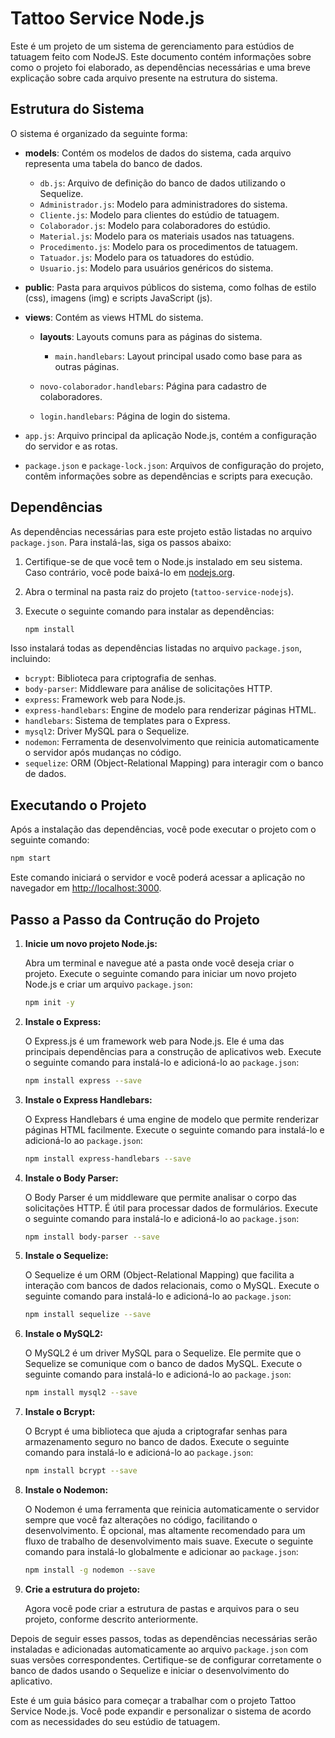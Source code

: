 # Tattoo Service Node.js

Este é um projeto de um sistema de gerenciamento para estúdios de tatuagem feito com NodeJS. Este documento contém informações sobre como o projeto foi elaborado, as dependências necessárias e uma breve explicação sobre cada arquivo presente na estrutura do sistema.

## Estrutura do Sistema

O sistema é organizado da seguinte forma:

- **models**: Contém os modelos de dados do sistema, cada arquivo representa uma tabela do banco de dados.

  - `db.js`: Arquivo de definição do banco de dados utilizando o Sequelize.
  - `Administrador.js`: Modelo para administradores do sistema.
  - `Cliente.js`: Modelo para clientes do estúdio de tatuagem.
  - `Colaborador.js`: Modelo para colaboradores do estúdio.
  - `Material.js`: Modelo para os materiais usados nas tatuagens.
  - `Procedimento.js`: Modelo para os procedimentos de tatuagem.
  - `Tatuador.js`: Modelo para os tatuadores do estúdio.
  - `Usuario.js`: Modelo para usuários genéricos do sistema.

- **public**: Pasta para arquivos públicos do sistema, como folhas de estilo (css), imagens (img) e scripts JavaScript (js).

- **views**: Contém as views HTML do sistema.

  - **layouts**: Layouts comuns para as páginas do sistema.
    - `main.handlebars`: Layout principal usado como base para as outras páginas.

  - `novo-colaborador.handlebars`: Página para cadastro de colaboradores.
  - `login.handlebars`: Página de login do sistema.

- `app.js`: Arquivo principal da aplicação Node.js, contém a configuração do servidor e as rotas.

- `package.json` e `package-lock.json`: Arquivos de configuração do projeto, contêm informações sobre as dependências e scripts para execução.

## Dependências

As dependências necessárias para este projeto estão listadas no arquivo `package.json`. Para instalá-las, siga os passos abaixo:

1. Certifique-se de que você tem o Node.js instalado em seu sistema. Caso contrário, você pode baixá-lo em [nodejs.org](https://nodejs.org/).

2. Abra o terminal na pasta raiz do projeto (`tattoo-service-nodejs`).

3. Execute o seguinte comando para instalar as dependências:

   ```bash
   npm install
   ```

Isso instalará todas as dependências listadas no arquivo `package.json`, incluindo:

- `bcrypt`: Biblioteca para criptografia de senhas.
- `body-parser`: Middleware para análise de solicitações HTTP.
- `express`: Framework web para Node.js.
- `express-handlebars`: Engine de modelo para renderizar páginas HTML.
- `handlebars`: Sistema de templates para o Express.
- `mysql2`: Driver MySQL para o Sequelize.
- `nodemon`: Ferramenta de desenvolvimento que reinicia automaticamente o servidor após mudanças no código.
- `sequelize`: ORM (Object-Relational Mapping) para interagir com o banco de dados.

## Executando o Projeto

Após a instalação das dependências, você pode executar o projeto com o seguinte comando:

```bash
npm start
```

Este comando iniciará o servidor e você poderá acessar a aplicação no navegador em [http://localhost:3000](http://localhost:8080).

## Passo a Passo da Contrução do Projeto

1. **Inicie um novo projeto Node.js:**

   Abra um terminal e navegue até a pasta onde você deseja criar o projeto. Execute o seguinte comando para iniciar um novo projeto Node.js e criar um arquivo `package.json`:

   ```bash
   npm init -y
   ```

2. **Instale o Express:**

   O Express.js é um framework web para Node.js. Ele é uma das principais dependências para a construção de aplicativos web. Execute o seguinte comando para instalá-lo e adicioná-lo ao `package.json`:

   ```bash
   npm install express --save
   ```

3. **Instale o Express Handlebars:**

   O Express Handlebars é uma engine de modelo que permite renderizar páginas HTML facilmente. Execute o seguinte comando para instalá-lo e adicioná-lo ao `package.json`:

   ```bash
   npm install express-handlebars --save
   ```

4. **Instale o Body Parser:**

   O Body Parser é um middleware que permite analisar o corpo das solicitações HTTP. É útil para processar dados de formulários. Execute o seguinte comando para instalá-lo e adicioná-lo ao `package.json`:

   ```bash
   npm install body-parser --save
   ```

5. **Instale o Sequelize:**

   O Sequelize é um ORM (Object-Relational Mapping) que facilita a interação com bancos de dados relacionais, como o MySQL. Execute o seguinte comando para instalá-lo e adicioná-lo ao `package.json`:

   ```bash
   npm install sequelize --save
   ```

6. **Instale o MySQL2:**

   O MySQL2 é um driver MySQL para o Sequelize. Ele permite que o Sequelize se comunique com o banco de dados MySQL. Execute o seguinte comando para instalá-lo e adicioná-lo ao `package.json`:

   ```bash
   npm install mysql2 --save
   ```

7. **Instale o Bcrypt:**

   O Bcrypt é uma biblioteca que ajuda a criptografar senhas para armazenamento seguro no banco de dados. Execute o seguinte comando para instalá-lo e adicioná-lo ao `package.json`:

   ```bash
   npm install bcrypt --save
   ```

8. **Instale o Nodemon:**

   O Nodemon é uma ferramenta que reinicia automaticamente o servidor sempre que você faz alterações no código, facilitando o desenvolvimento. É opcional, mas altamente recomendado para um fluxo de trabalho de desenvolvimento mais suave. Execute o seguinte comando para instalá-lo globalmente e adicionar ao `package.json`:

   ```bash
   npm install -g nodemon --save
   ```

9. **Crie a estrutura do projeto:**

   Agora você pode criar a estrutura de pastas e arquivos para o seu projeto, conforme descrito anteriormente.

Depois de seguir esses passos, todas as dependências necessárias serão instaladas e adicionadas automaticamente ao arquivo `package.json` com suas versões correspondentes. Certifique-se de configurar corretamente o banco de dados usando o Sequelize e iniciar o desenvolvimento do aplicativo.

Este é um guia básico para começar a trabalhar com o projeto Tattoo Service Node.js. Você pode expandir e personalizar o sistema de acordo com as necessidades do seu estúdio de tatuagem.